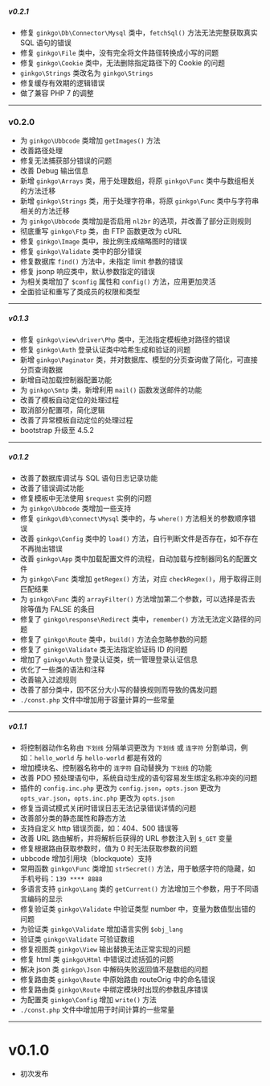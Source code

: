 ##### v0.2.1

* 修复 `ginkgo\Db\Connector\Mysql` 类中，`fetchSql()` 方法无法完整获取真实 SQL 语句的错误
* 修复 `ginkgo\File` 类中，没有完全将文件路径转换成小写的问题
* 修复 `ginkgo\Cookie` 类中，无法删除指定路径下的 Cookie 的问题
* `ginkgo\Strings` 类改名为 `ginkgo\Strings`
* 修复缓存有效期的逻辑错误
* 做了兼容 PHP 7 的调整

----------

### v0.2.0

* 为 `ginkgo\Ubbcode` 类增加 `getImages()` 方法
* 改善路径处理
* 修复无法捕获部分错误的问题
* 改善 Debug 输出信息
* 新增 `ginkgo\Arrays` 类，用于处理数组，将原 `ginkgo\Func` 类中与数组相关的方法迁移
* 新增 `ginkgo\Strings` 类，用于处理字符串，将原 `ginkgo\Func` 类中与字符串相关的方法迁移
* 为 `ginkgo\Ubbcode` 类增加是否启用 `nl2br` 的选项，并改善了部分正则规则
* 彻底重写 `ginkgo\Ftp` 类，由 FTP 函数更改为 cURL
* 修复 `ginkgo\Image` 类中，按比例生成缩略图时的错误
* 修复 `ginkgo\Validate` 类中的部分错误
* 修复数据库 `find()` 方法中，未指定 limit 参数的错误
* 修复 jsonp 响应类中，默认参数指定的错误
* 为相关类增加了 `$config` 属性和 `config()` 方法，应用更加灵活
* 全面验证和重写了类成员的权限和类型

----------

##### v0.1.3

* 修复 `ginkgo\view\driver\Php` 类中，无法指定模板绝对路径的错误
* 修复 `ginkgo\Auth` 登录认证类中哈希生成和验证的问题
* 新增 `ginkgo\Paginator` 类，并对数据库、模型的分页查询做了简化，可直接分页查询数据
* 新增自动加载控制器配置功能
* 为 `ginkgo\Smtp` 类，新增利用 `mail()` 函数发送邮件的功能
* 改善了模板自动定位的处理过程
* 取消部分配置项，简化逻辑
* 改善了异常模板自动定位的处理过程
* bootstrap 升级至 4.5.2

----------

##### v0.1.2

* 改善了数据库调试与 SQL 语句日志记录功能
* 改善了错误调试功能
* 修复模板中无法使用 `$request` 实例的问题
* 为 `ginkgo\Ubbcode` 类增加一些支持
* 修复 `ginkgo\db\connect\Mysql` 类中的，与 `where()` 方法相关的参数顺序错误
* 改善 `ginkgo\Config` 类中的 `load()` 方法，自行判断文件是否存在，如不存在不再抛出错误
* 改善 `ginkgo\App` 类中加载配置文件的流程，自动加载与控制器同名的配置文件
* 为 `ginkgo\Func` 类增加 `getRegex()` 方法，对应 `checkRegex()`，用于取得正则匹配结果
* 为 `ginkgo\Func` 类的 `arrayFilter()` 方法增加第二个参数，可以选择是否去除等值为 FALSE 的条目
* 修复了 `ginkgo\response\Redirect` 类中，`remember()` 方法无法定义路径的问题
* 修复了 `ginkgo\Route` 类中，`build()` 方法会忽略参数的问题
* 修复了 `ginkgo\Validate` 类无法指定验证码 ID 的问题
* 增加了 `ginkgo\Auth` 登录认证类，统一管理登录认证信息
* 优化了一些类的语法和注释
* 改善输入过滤规则
* 改善了部分类中，因不区分大小写的替换规则而导致的偶发问题
* `./const.php` 文件中增加用于容量计算的一些常量

----------

##### v0.1.1

* 将控制器动作名称由 `下划线` 分隔单词更改为 `下划线` 或 `连字符` 分割单词，例如：`hello_world` 与 `hello-world` 都是有效的
* 增加模块名、控制器名称中的 `连字符` 自动替换为 `下划线` 的功能
* 改善 PDO 预处理语句中，系统自动生成的语句容易发生绑定名称冲突的问题
* 插件的 `config.inc.php` 更改为 `config.json`，`opts.json` 更改为 `opts_var.json`，`opts.inc.php` 更改为 `opts.json`
* 修复当调试模式关闭时错误日志无法记录错误详情的问题
* 改善部分类的静态属性和静态方法
* 支持自定义 http 错误页面，如：404、500 错误等
* 改善 URL 路由解析，并将解析后获得的 URL 参数注入到 `$_GET` 变量
* 修复根据路由获取参数时，值为 0 时无法获取参数的问题
* ubbcode 增加引用块（blockquote）支持
* 常用函数 `ginkgo\Func` 类增加 `strSecret()` 方法，用于敏感字符的隐藏，如手机号码：`139 **** 8888`
* 多语言支持 `ginkgo\Lang` 类的 `getCurrent()` 方法增加三个参数，用于不同语言编码的显示
* 修复验证类 `ginkgo\Validate` 中验证类型 number 中，变量为数值型出错的问题
* 为验证类 `ginkgo\Validate` 增加语言实例 `$obj_lang`
* 验证类 `ginkgo\Validate` 可验证数组
* 修复视图类 `ginkgo\View` 输出替换无法正常实现的问题
* 修复 html 类 `ginkgo\Html` 中错误过滤括弧的问题
* 解决 json 类 `ginkgo\Json` 中解码失败返回值不是数组的问题
* 修复路由类 `ginkgo\Route` 中原始路由 routeOrig 中的命名错误
* 修复路由类 `ginkgo\Route` 中绑定模块时出现的参数乱序错误
* 为配置类 `ginkgo\Config` 增加 `write()` 方法
* `./const.php` 文件中增加用于时间计算的一些常量

----------

# v0.1.0

* 初次发布
